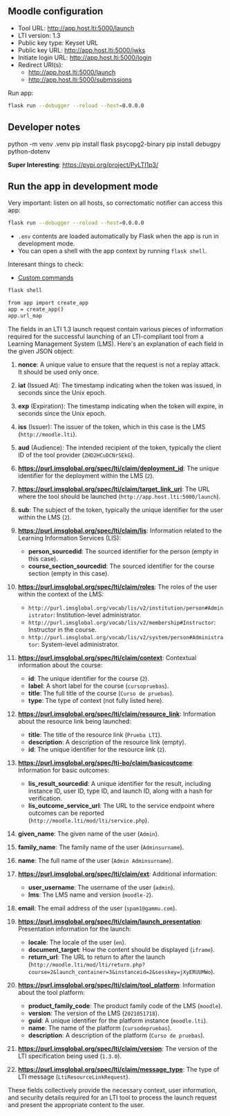 ## Moodle configuration


- Tool URL: http://app.host.lti:5000/launch
- LTI version: 1.3
- Public key type: Keyset URL
- Public key URL: http://app.host.lti:5000/jwks
- Initiate login URL: http://app.host.lti:5000/login
- Redirect URI(s):
  - http://app.host.lti:5000/launch
  - http://app.host.lti:5000/submissions

Run app:
```bash
flask run --debugger --reload --host=0.0.0.0
```

## Developer notes


python -m venv .venv
pip install flask psycopg2-binary
pip install debugpy python-dotenv


**Super Interesting**:
https://pypi.org/project/PyLTI1p3/

## Run the app in development mode
Very important: listen on all hosts, so correctomatic notifier can access this app:

```bash
flask run --debugger --reload --host=0.0.0.0
```

- `.env` contents are loaded automatically by Flask when the app is run in development mode.
- You can open a shell with the app context by running `flask shell`.



Interesant things to check:
- [Custom commands](https://flask.palletsprojects.com/en/3.0.x/cli/#custom-commands)

```sh
flask shell

from app import create_app
app = create_app()
app.url_map
```


The fields in an LTI 1.3 launch request contain various pieces of information required for the successful launching of an LTI-compliant tool from a Learning Management System (LMS). Here's an explanation of each field in the given JSON object:

1. **nonce**: A unique value to ensure that the request is not a replay attack. It should be used only once.

2. **iat** (Issued At): The timestamp indicating when the token was issued, in seconds since the Unix epoch.

3. **exp** (Expiration): The timestamp indicating when the token will expire, in seconds since the Unix epoch.

4. **iss** (Issuer): The issuer of the token, which in this case is the LMS (`http://moodle.lti`).

5. **aud** (Audience): The intended recipient of the token, typically the client ID of the tool provider (`ZHD2HCuDCNrSEkG`).

6. **https://purl.imsglobal.org/spec/lti/claim/deployment_id**: The unique identifier for the deployment within the LMS (`2`).

7. **https://purl.imsglobal.org/spec/lti/claim/target_link_uri**: The URL where the tool should be launched (`http://app.host.lti:5000/launch`).

8. **sub**: The subject of the token, typically the unique identifier for the user within the LMS (`2`).

9. **https://purl.imsglobal.org/spec/lti/claim/lis**: Information related to the Learning Information Services (LIS):
    - **person_sourcedid**: The sourced identifier for the person (empty in this case).
    - **course_section_sourcedid**: The sourced identifier for the course section (empty in this case).

10. **https://purl.imsglobal.org/spec/lti/claim/roles**: The roles of the user within the context of the LMS:
    - `http://purl.imsglobal.org/vocab/lis/v2/institution/person#Administrator`: Institution-level administrator.
    - `http://purl.imsglobal.org/vocab/lis/v2/membership#Instructor`: Instructor in the course.
    - `http://purl.imsglobal.org/vocab/lis/v2/system/person#Administrator`: System-level administrator.

11. **https://purl.imsglobal.org/spec/lti/claim/context**: Contextual information about the course:
    - **id**: The unique identifier for the course (`2`).
    - **label**: A short label for the course (`cursopruebas`).
    - **title**: The full title of the course (`Curso de pruebas`).
    - **type**: The type of context (not fully listed here).

12. **https://purl.imsglobal.org/spec/lti/claim/resource_link**: Information about the resource link being launched:
    - **title**: The title of the resource link (`Prueba LTI`).
    - **description**: A description of the resource link (empty).
    - **id**: The unique identifier for the resource link (`2`).

13. **https://purl.imsglobal.org/spec/lti-bo/claim/basicoutcome**: Information for basic outcomes:
    - **lis_result_sourcedid**: A unique identifier for the result, including instance ID, user ID, type ID, and launch ID, along with a hash for verification.
    - **lis_outcome_service_url**: The URL to the service endpoint where outcomes can be reported (`http://moodle.lti/mod/lti/service.php`).

14. **given_name**: The given name of the user (`Admin`).

15. **family_name**: The family name of the user (`Adminsurname`).

16. **name**: The full name of the user (`Admin Adminsurname`).

17. **https://purl.imsglobal.org/spec/lti/claim/ext**: Additional information:
    - **user_username**: The username of the user (`admin`).
    - **lms**: The LMS name and version (`moodle-2`).

18. **email**: The email address of the user (`spam1@gammu.com`).

19. **https://purl.imsglobal.org/spec/lti/claim/launch_presentation**: Presentation information for the launch:
    - **locale**: The locale of the user (`en`).
    - **document_target**: How the content should be displayed (`iframe`).
    - **return_url**: The URL to return to after the launch (`http://moodle.lti/mod/lti/return.php?course=2&launch_container=3&instanceid=2&sesskey=jXyERUUMWo`).

20. **https://purl.imsglobal.org/spec/lti/claim/tool_platform**: Information about the tool platform:
    - **product_family_code**: The product family code of the LMS (`moodle`).
    - **version**: The version of the LMS (`2021051718`).
    - **guid**: A unique identifier for the platform instance (`moodle.lti`).
    - **name**: The name of the platform (`cursodepruebas`).
    - **description**: A description of the platform (`Curso de pruebas`).

21. **https://purl.imsglobal.org/spec/lti/claim/version**: The version of the LTI specification being used (`1.3.0`).

22. **https://purl.imsglobal.org/spec/lti/claim/message_type**: The type of LTI message (`LtiResourceLinkRequest`).

These fields collectively provide the necessary context, user information, and security details required for an LTI tool to process the launch request and present the appropriate content to the user.
